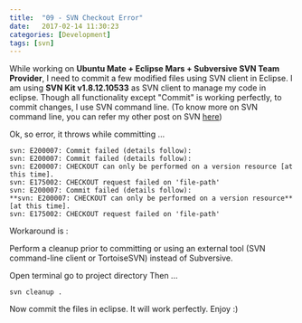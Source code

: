 ```yaml
---
title:  "09 - SVN Checkout Error"
date:   2017-02-14 11:30:23
categories: [Development]
tags: [svn]
---
```

While working on **Ubuntu Mate + Eclipse Mars + Subversive SVN Team Provider**, I need to commit a few modified files using SVN client in Eclipse. I am using **SVN Kit v1.8.12.10533** as SVN client to manage my code in eclipse. Though all functionality except "Commit" is working perfectly, to commit changes, I use SVN command line. (To know more on SVN command line, you can refer my other post on SVN [here](http://jumbo.iamjrp.com/post/148217764265/subversion-on-command-line))

Ok, so error, it throws while committing ...

    svn: E200007: Commit failed (details follow):
    svn: E200007: Commit failed (details follow):
    svn: E200007: CHECKOUT can only be performed on a version resource [at this time].
    svn: E175002: CHECKOUT request failed on 'file-path'
    svn: E200007: Commit failed (details follow):
    **svn: E200007: CHECKOUT can only be performed on a version resource** [at this time].
    svn: E175002: CHECKOUT request failed on 'file-path'

Workaround is :

Perform a cleanup prior to committing or using an external tool (SVN command-line client or TortoiseSVN) instead of Subversive.

Open terminal
go to project directory
Then ...

    svn cleanup .

Now commit the files in eclipse. It will work perfectly.
Enjoy :)
